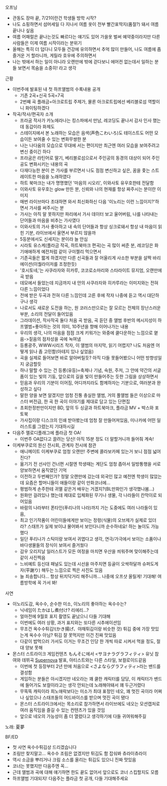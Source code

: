 오프닝
- 관동도 장마 끝, 7/21이란건 학생들 방학 시작?
- 나도 쇼핑하면서 섬머세일 다 지나서 여름 옷이 전부 빨간표딱지(품절?) 돼서 여름 끝나나 싶음
- 여름 어패럴은 끝나는것도 빠르다는 얘기도 있어 가을옷 벌써 예약중이라지만 다른 사람들은 이제 여름 시작이라는 분위기
- 올해는 특히 더 덥다니 모두들 건강에 유의하면서 추억 많이 만들어, 나도 여름에 좀 즐거운 거 할라니까, 게릴라 호우에 주의하면서
- 나는 밖에서 하는 일이 아니라 오랜만에 밖에 걷다보니 에어컨 없는데서 일하는 분들 보면서 목숨을 소중히! 라고 생각

근황
- 이번주에 발표된 내 첫 하프앨범의 수록내용 공개
  - 기존 2곡+신곡 5곡=7곡
  - 2번째 곡 플래금=아크로트립 주제가, 물론 아크로트립에선 베리블로섬 역할이니 화이팅하겠다
- 작곡/작사/편곡자 소개
  - 프라굼 작사가 카노에라나는 킹스파에서 만남, 레코딩도 끝나서 감사 인사 했는데 동갑이라 화제도 
  - 스테이지에서 본 노래하는 모습은 음색(声色こわいろ)도 테이스트도 어떤 모습이든 보여줄 수 있는 변화무쌍한 분
  - 나는 나다움의 모습으로 무대에 서는 편이지만 최근엔 여러 모습을 보여주려고 변신 중이긴 하다
  - 프라굼은 라틴어로 딸기, 베리블로섬으로서 주인공의 동경의 대상이 되어 주인공도 변화시키는 내용의 곡
  - 다재다능한 분이 쓴 가사를 부르면서 나도 점점 변신하고 싶은, 꿈을 좇는 스트레이트한 마음을 노래하였다
  - 하트 북마크는 내가 명명했던 '마음의 시오리', 이와사토 유우호한테 전달함
  - 이와사토 유우호는 glow 만든 분, 신뢰와 나의 현재를 항상 짜주시는 분이란 이미지
  - 매번 라이브마다 초대하면 와서 최신화하신 다음 '이노리는 이런 느낌이지?'하면서 가사를 써주시는 분
  - 가사는 아직 말 못하지만 파리에서 가사 데이터 보고 울어버림, 나를 나타내는 단어들과 마음을 비추는 가사였다
  - 이와사토의 가사 좋아하고 내 속의 단어들과 항상 싱크로돼서 항상 내 마음이 읽힌 기분, 라이브에서 울면서 부르지 않을까
  - 5등분에서도 신세지는 분이라 늘 안심
  - 시라토 유스케(플라금 작곡, 하트북마크 편곡)는 곡 많이 써준 분, 레코딩은 화기애애하게 예전처럼 같이 구미젤리 먹으면서
  - 기존곡들은 짧게 하겠지만 다른 신곡들과 잘 어울리게 사소한 부분을 살짝 바리에이션(이퀄라이저를 조정한듯)
  - '호시토네,'는 사쿠라자와 히카루, 코코로소마리와 스타라이트 뮤지엄, 오랜만에 곡 받음
  - 데모에서 들었는데 지금까지 내 안의 사쿠라자와 히카루라는 이미지와는 전혀 다른 느낌이었다
  - 전에 받은 두곡과 전혀 다른 느낌인데 고른 후에 작자 나중에 듣고 역시 대단하구나 생각
  - 나로서도 새로운 도전을 하는, 원 코러스만으로는 잘 모르는 전체의 장난스러운 부분, 소리의 전달이 들어있음
  - 그라데이션, 작사작곡 둘다 처음 곡 받음, 곡 듣던 중 앨범 후반의 메시지성이 하프앨범=좋아하는 것의 의미, 10주년을 향해 이어나가는 내용
  - 우리의 생각, 나의 마음을 점점 크게 키워가는 와중에 쿨다운하는 느낌으로 옅음->짙음의 점차성을 곡에 녹여냄
  - 등롱광주, WWW시리즈 작자, 이 앨범의 마지막, 읽기 어렵지? 나도 처음엔 어떻게 읽나 좀 고민함(아테지 있나 싶었음)
  - 곡을 실제로 들어보면 바로 알아버릴듯? 아직 다들 못들어봤으니 어떤 방향성일지 궁금할듯
  - 하나 말할 수 있는 건 등롱(유등)=축제나 기념, 숙원, 주저, 그 안에 약간의 서글픔이 있는 빛의 기둥, 앞으로의 길을 빛이 만들어주는 듯한 그림을 상상하면서
  - 믿음과 우리의 기분이 이어짐, 어디까지라도 함께하자는 기분으로, 여러분과 완성하고 싶다
  - 말한 양을 보면 알겠지만 엄청 진퉁 충실한 앨범, 거의 풀앨범 들은 이상으로 마스터 버전급, 한 곡 한 곡이 이야기를 제대로 담고 있는 단편집 
  - 초회한정판만이지만 BD, 앞의 두 싱글과 하트북마크, 플라금 MV + 박스와 포토북
  - 가사집이랑 디스크의 인쇄 받아봤는데 엄청 잘 만들어져있음, 미나카에 어떤 일러스트를 그렸는지 기대하시길
- 다음주 멜로디플래그에 플라금 첫 OA! 
  - 이번주 OA없다고 끌려는 당신! 아직 15분 정도 더 말할거니까 들어줘 계속!
- 이케부쿠로의 원신 전시회, 관계자 전시에 참관
  - 애니메이트 이케부쿠로 엄청 오랜만! 주변에 콜라보카페 있는거 보니 점점 넓어진다?
  - 옮기기 전 선샤인 건너편 시절엔 학생때는 계단도 엄청 좁아서 일방통행을 서로 양보하면서 움직였던 기억
  - 이전하고 두번째인가? 정말 오랜만에 갔는데 외국인 많고 예전엔 학생이 많았는데 요즘은 할머니들이 애들이랑 같이 만화코너에...
  - 평범하게 손주한테 귀멸 같은거 배우는 거겠지?(BL만화인가 생각했나봄...)
  - 원화만 걸려있나 했는데 제대로 입체화된 무기나 생물, 각 나라들이 칸막이로 되어있음
  - 바람의 나라부터 폰타인(푸리나의 나라)까지 가는 도중에도 여러 나라들이 있음, 
  - 최고 인기작품이 어린이들에게만 보이는 정령(식물)의 오브제가 실제로 있더라? 스태프가 실제 보이냐 물어봐서 보인다니까 순수하네요! 하는 놀이도 가능했다
  - 일단 푸리나가 스틱이랑 보여서 귀엽다고 생각, 연극/가극에서 보이는 소품이나 바다생물들의 장식이 보여서 즐거웠다
  - 감우 오리지날 일러스트가 모든 여정을 마치면 우산을 씌워주며 맞이해주는데 같이 사진찍음
  - 느비예트 등신대 패널도 있는데 시선을 마주치면 등골이 오싹하달까 슈퍼도게자(平謝り) 해두는 느낌으로 찍은 사진도 있음
  - 늘 죄송합니다... 항상 뒤치닥거리 해주니까... 나중에 오프샷 올릴게! 기대해! 여름방학에 꼭 가서 봐!

사연
- 이노리도감, 옥수수, 순수한 미소, 이노리의 좋아하는 옥수수는?
  - 닉네임이 たかはし煮付け? 리에리...?
  - 얼마전에 9월호 표지 촬영도 끝났으니 다들 기대해 
  - 이번에도 여러 상황, 과거 표지와는 또다른 시추에이션임
  - 무조건 옥수수튀김!(かき揚げ、야채튀김이랑 비슷한 것) 튀김 중에 가장 맛있는게 옥수수 아님? 튀김 잘 못먹지만 이건 진짜 맛있음
  - 다같이 밥먹으러 가서도 이거는 무조건 인당 한 개씩 따로 시켜서 먹을 정도, 절대 양보 못해
- 몬스터 스트라이크 게임컨텐츠 もんそに에서 <サヨナラグラフィティ> 유닛 참여와 데뷔곡 [Supernova](https://www.youtube.com/watch?v=AVGjqhpAeJs) 발표, 아티스트와는 다른 스타일, 보컬로이드같음
  - 이번에 첫 등장부터 2년 만에 처음으로 <さよならグラフィティ>라는 밴드를 결성함
  - 게임하는 분들은 아시겠지만 네오라는 꽤 쿨한 캐릭터를 담당, 이 캐릭터가 밴드에 들어가도 보컬이라고는 생각 안되는데 노래해야돼서 꽤 두근거렸다
  - 무뚝뚝 캐릭이라 희노애락보다는 미소가 최대 표정인 네오, 꽤 멋진 곡이라 어쩌나 싶었으나 스태프들의 어드바이스를 받으며 멋진 곡이 됐다
  - 몬스터 스트라이크에서는 목소리로 참가하면서 라이브에도 네오는 모션캡처로 여러 움직임을 즐길 수 있는 컨텐츠가 있을 것임
  - 앞으로 네오의 가능성이 좀 더 열렸다고 생각하기에 다들 귀여워해주길

노래: 夏夢

BF/ED
- 첫 사연 옥수수튀김상 드리겠습니다
- 조림만 찾지말고... 옥수수 조림은 없겠지만 튀김도 함 잡숴봐 츄라이츄라이
- 역시 소금을 뿌리거나 크림 소스를 올리는 튀김도 있으니 진짜 맛있음
- 코너는 못했지만 다음주엔 꼭...
- 근데 앨범과 곡에 대해 얘기하면 한도 끝도 없어서 앞으로도 코너 스킵할지도 모름
- 하프앨범 기대되지! 다음주는 플라금 첫 공개, 다들 기대해주세요
